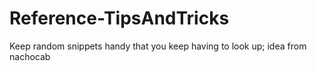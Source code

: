 # Reference-TipsAndTricks
Keep random snippets handy that you keep having to look up; idea from nachocab
